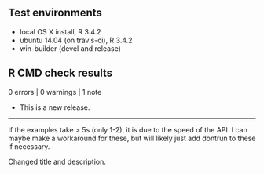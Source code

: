 ## Test environments
* local OS X install, R 3.4.2
* ubuntu 14.04 (on travis-ci), R 3.4.2
* win-builder (devel and release)

## R CMD check results

0 errors | 0 warnings | 1 note

* This is a new release.

---

If the examples take > 5s (only 1-2), it is due to the speed of the API.  I can 
maybe make a workaround for these, but will likely just add dontrun to these
if necessary.

Changed title and description.
